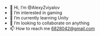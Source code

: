 - 👋 Hi, I’m @AlexyZviyalov
- 👀 I’m interested in gaming
- 🌱 I’m currently learning Unity
- 💞️ I’m looking to collaborate on anything
- 📫 How to reach me 6828042@gmail.com

<!---
AlexyZviyalov/AlexyZviyalov is a ✨ special ✨ repository because its `README.md` (this file) appears on your GitHub profile.
You can click the Preview link to take a look at your changes.
--->
